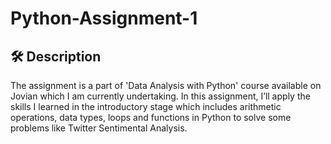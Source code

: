 # Python-Assignment-1
## 🛠️ Description
The assignment is a part of 'Data Analysis with Python' course available on Jovian which I am currently undertaking. In this assignment, I’ll apply the skills I learned in the introductory stage which includes arithmetic operations, data types, loops and functions in Python to solve some problems like Twitter Sentimental Analysis.


